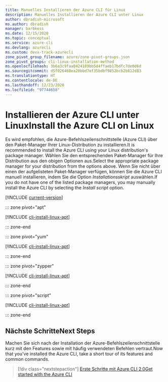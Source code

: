 ```yaml
---
title: Manuelles Installieren der Azure CLI für Linux
description: Manuelles Installieren der Azure CLI unter Linux
author: dbradish-microsoft
ms.author: dbradish
manager: barbkess
ms.date: 12/15/2020
ms.topic: conceptual
ms.service: azure-cli
ms.devlang: azurecli
ms.custom: devx-track-azurecli
zone_pivot_group_filename: azure/zone-pivot-groups.json
zone_pivot_groups: cli-linux-installation-method
ms.openlocfilehash: 3b6a3c9faa8424189bb5d4ffaeb17bdfc7de0d6d
ms.sourcegitcommit: d5f026468ea20bbd7ef35bdbf9852bcb2b812d83
ms.translationtype: HT
ms.contentlocale: de-DE
ms.lasthandoff: 12/23/2020
ms.locfileid: "97744658"
---
```

# <a name="install-the-azure-cli-on-linux"></a><span data-ttu-id="115da-103">Installieren der Azure CLI unter Linux</span><span class="sxs-lookup"><span data-stu-id="115da-103">Install the Azure CLI on Linux</span></span>

<span data-ttu-id="115da-104">Es wird empfohlen, die Azure-Befehlszeilenschnittstelle (Azure CLI) über den Paket-Manager Ihrer Linux-Distribution zu installieren.</span><span class="sxs-lookup"><span data-stu-id="115da-104">It is recommended to install the Azure CLI using your Linux distribution's package manager.</span></span> <span data-ttu-id="115da-105">Wählen Sie den entsprechenden Paket-Manager für Ihre Distribution aus den obigen Optionen aus.</span><span class="sxs-lookup"><span data-stu-id="115da-105">Select the appropriate package manager for your distribution from the options above.</span></span>  <span data-ttu-id="115da-106">Wenn Sie nicht über einen der aufgelisteten Paket-Manager verfügen, können Sie die Azure CLI manuell installieren, indem Sie die Option *Installationsskript* auswählen.</span><span class="sxs-lookup"><span data-stu-id="115da-106">If you do not have one of the listed package managers, you may manually install the Azure CLI by selecting the *Install script* option.</span></span>

[!INCLUDE [current-version](includes/current-version.md)]

::: zone pivot="apt"

[!INCLUDE [cli-install-linux-apt](includes/cli-install-linux-apt.md)]

::: zone-end

::: zone pivot="yum"

[!INCLUDE [cli-install-linux-apt](includes/cli-install-linux-yum.md)]

::: zone-end

::: zone pivot="zypper"

[!INCLUDE [cli-install-linux-apt](includes/cli-install-linux-zypper.md)]

::: zone-end

::: zone pivot="script"

[!INCLUDE [cli-install-linux-apt](includes/cli-install-linux-script.md)]

::: zone-end

## <a name="next-steps"></a><span data-ttu-id="115da-107">Nächste Schritte</span><span class="sxs-lookup"><span data-stu-id="115da-107">Next Steps</span></span>

<span data-ttu-id="115da-108">Machen Sie sich nach der Installation der Azure-Befehlszeilenschnittstelle kurz mit den Features sowie mit häufig verwendeten Befehlen vertraut.</span><span class="sxs-lookup"><span data-stu-id="115da-108">Now that you've installed the Azure CLI, take a short tour of its features and common commands.</span></span>

> [!div class="nextstepaction"]
> [<span data-ttu-id="115da-109">Erste Schritte mit Azure CLI 2.0</span><span class="sxs-lookup"><span data-stu-id="115da-109">Get started with the Azure CLI</span></span>](get-started-with-azure-cli.md)